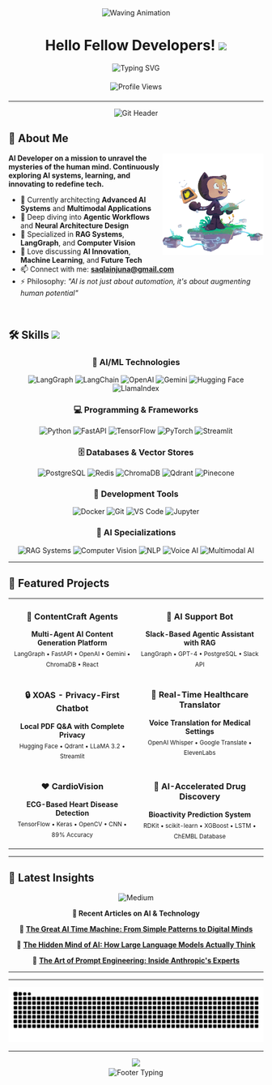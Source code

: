 <div align="center">
  <img src="https://raw.githubusercontent.com/avincodes/avincodes/refs/heads/main/749044136589393960.gif" width="180" alt="Waving Animation"/>
</div>

<h1 align="center">
  Hello Fellow Developers! 
  <img src="https://media.giphy.com/media/hvRJCLFzcasrR4ia7z/giphy.gif" width="28px"/>
</h1>

<div align="center">
  <img src="https://readme-typing-svg.herokuapp.com?font=Fira+Code&weight=500&size=26&pause=1000&color=667EEA&center=true&vCenter=true&width=700&lines=AI+Developer+%26+ML+Engineer+🤖;RAG+Pipeline+Architect+⚡;Multimodal+AI+Specialist+🎯;Building+Intelligent+Systems+💫;Transforming+Ideas+into+Code+✨" alt="Typing SVG" />
</div>

<div align="center" style="margin: 20px 0;">
  <img src="https://komarev.com/ghpvc/?username=SaqlainXoas&color=667eea&style=flat-square&label=Profile+Views" alt="Profile Views"/>
</div>

---

<div align="center">
  <img src="https://raw.githubusercontent.com/onimur/.github/master/.resources/git-header.svg" alt="Git Header"/>
</div>

## 🚀 About Me

<img align="right" src="https://raw.githubusercontent.com/SaqlainXoas/SaqlainXoas/main/assets/animated.gif" width="200px" alt="AI Animation"/>

**AI Developer on a mission to unravel the mysteries of the human mind. Continuously exploring AI systems, learning, and innovating to redefine tech.**

- 🔭 Currently architecting **Advanced AI Systems** and **Multimodal Applications**
- 🌱 Deep diving into **Agentic Workflows** and **Neural Architecture Design**  
- 🎯 Specialized in **RAG Systems**, **LangGraph**, and **Computer Vision**
- 💬 Love discussing **AI Innovation**, **Machine Learning**, and **Future Tech**
- 📫 Connect with me: **saqlainjuna@gmail.com**
- ⚡ Philosophy: *"AI is not just about automation, it's about augmenting human potential"*

<br clear="right"/>

## 🛠️ Skills <img src="https://media2.giphy.com/media/QssGEmpkyEOhBCb7e1/giphy.gif?cid=ecf05e47a0n3gi1bfqntqmob8g9aid1oyj2wr3ds3mg700bl&rid=giphy.gif" width="32px" style="max-width: 100%;">

<div align="center">

### 🤖 AI/ML Technologies
<p>
  <img src="https://img.shields.io/badge/LangGraph-FF6B35?style=for-the-badge&logo=langchain&logoColor=white" alt="LangGraph"/>
  <img src="https://img.shields.io/badge/LangChain-121D33?style=for-the-badge&logo=chainlink&logoColor=white" alt="LangChain"/>
  <img src="https://img.shields.io/badge/OpenAI-412991?style=for-the-badge&logo=openai&logoColor=white" alt="OpenAI"/>
  <img src="https://img.shields.io/badge/Gemini-4285F4?style=for-the-badge&logo=google&logoColor=white" alt="Gemini"/>
  <img src="https://img.shields.io/badge/🤗_Hugging_Face-FFD21E?style=for-the-badge&logoColor=black" alt="Hugging Face"/>
  <img src="https://img.shields.io/badge/LlamaIndex-7C3AED?style=for-the-badge&logoColor=white" alt="LlamaIndex"/>
</p>

### 💻 Programming & Frameworks
<p>
  <img src="https://img.shields.io/badge/Python-3776AB?style=for-the-badge&logo=python&logoColor=white" alt="Python"/>
  <img src="https://img.shields.io/badge/FastAPI-009688?style=for-the-badge&logo=fastapi&logoColor=white" alt="FastAPI"/>
  <img src="https://img.shields.io/badge/TensorFlow-FF6F00?style=for-the-badge&logo=tensorflow&logoColor=white" alt="TensorFlow"/>
  <img src="https://img.shields.io/badge/PyTorch-EE4C2C?style=for-the-badge&logo=pytorch&logoColor=white" alt="PyTorch"/>
  <img src="https://img.shields.io/badge/Streamlit-FF4B4B?style=for-the-badge&logo=streamlit&logoColor=white" alt="Streamlit"/>
</p>

### 🗄️ Databases & Vector Stores
<p>
  <img src="https://img.shields.io/badge/PostgreSQL-336791?style=for-the-badge&logo=postgresql&logoColor=white" alt="PostgreSQL"/>
  <img src="https://img.shields.io/badge/Redis-DC382D?style=for-the-badge&logo=redis&logoColor=white" alt="Redis"/>
  <img src="https://img.shields.io/badge/ChromaDB-FF6B35?style=for-the-badge&logoColor=white" alt="ChromaDB"/>
  <img src="https://img.shields.io/badge/Qdrant-DC2626?style=for-the-badge&logoColor=white" alt="Qdrant"/>
  <img src="https://img.shields.io/badge/Pinecone-00D4AA?style=for-the-badge&logoColor=white" alt="Pinecone"/>
</p>

### 🔧 Development Tools
<p>
  <img src="https://img.shields.io/badge/Docker-2496ED?style=for-the-badge&logo=docker&logoColor=white" alt="Docker"/>
  <img src="https://img.shields.io/badge/Git-F05032?style=for-the-badge&logo=git&logoColor=white" alt="Git"/>
  <img src="https://img.shields.io/badge/VS_Code-007ACC?style=for-the-badge&logo=visual-studio-code&logoColor=white" alt="VS Code"/>
  <img src="https://img.shields.io/badge/Jupyter-F37626?style=for-the-badge&logo=jupyter&logoColor=white" alt="Jupyter"/>
</p>

### 🎯 AI Specializations
<p>
  <img src="https://img.shields.io/badge/RAG_Systems-4A90E2?style=for-the-badge&logoColor=white" alt="RAG Systems"/>
  <img src="https://img.shields.io/badge/Computer_Vision-FF6B6B?style=for-the-badge&logo=opencv&logoColor=white" alt="Computer Vision"/>
  <img src="https://img.shields.io/badge/NLP-4ECDC4?style=for-the-badge&logoColor=white" alt="NLP"/>
  <img src="https://img.shields.io/badge/Voice_AI-9B59B6?style=for-the-badge&logoColor=white" alt="Voice AI"/>
  <img src="https://img.shields.io/badge/Multimodal_AI-F39C12?style=for-the-badge&logoColor=white" alt="Multimodal AI"/>
</p>

</div>

---

## 🚀 Featured Projects

<table align="center" width="100%">
  <tr>
    <td width="50%" valign="top">
      <h3 align="center">🤖 ContentCraft Agents</h3>
      <p align="center">
        <strong>Multi-Agent AI Content Generation Platform</strong><br>
        <sub>LangGraph • FastAPI • OpenAI • Gemini • ChromaDB • React</sub>
      </p>
    </td>
    <td width="50%" valign="top">
      <h3 align="center">🔧 AI Support Bot</h3>
      <p align="center">
        <strong>Slack-Based Agentic Assistant with RAG</strong><br>
        <sub>LangGraph • GPT-4 • PostgreSQL • Slack API</sub>
      </p>
    </td>
  </tr>
  <tr>
    <td width="50%" valign="top">
      <h3 align="center">🔒 XOAS - Privacy-First Chatbot</h3>
      <p align="center">
        <strong>Local PDF Q&A with Complete Privacy</strong><br>
        <sub>Hugging Face • Qdrant • LLaMA 3.2 • Streamlit</sub>
      </p>
    </td>
    <td width="50%" valign="top">
      <h3 align="center">🏥 Real-Time Healthcare Translator</h3>
      <p align="center">
        <strong>Voice Translation for Medical Settings</strong><br>
        <sub>OpenAI Whisper • Google Translate • ElevenLabs</sub>
      </p>
    </td>
  </tr>
  <tr>
    <td width="50%" valign="top">
      <h3 align="center">❤️ CardioVision</h3>
      <p align="center">
        <strong>ECG-Based Heart Disease Detection</strong><br>
        <sub>TensorFlow • Keras • OpenCV • CNN • 89% Accuracy</sub>
      </p>
    </td>
    <td width="50%" valign="top">
      <h3 align="center">💊 AI-Accelerated Drug Discovery</h3>
      <p align="center">
        <strong>Bioactivity Prediction System</strong><br>
        <sub>RDKit • scikit-learn • XGBoost • LSTM • ChEMBL Database</sub>
      </p>
    </td>
  </tr>
</table>

---

## 📝 Latest Insights

<div align="center">
  
<img src="https://img.shields.io/badge/Medium-12100E?style=for-the-badge&logo=medium&logoColor=white&labelColor=000000" alt="Medium" width="120"/>

**🧠 Recent Articles on AI & Technology**

🤖 [**The Great AI Time Machine: From Simple Patterns to Digital Minds**](https://medium.com/@saqlainjuna/the-great-ai-time-machine-from-simple-patterns-to-digital-minds-that-see-think-and-dream-01e5363ab5af)

🧠 [**The Hidden Mind of AI: How Large Language Models Actually Think**](https://medium.com/@saqlainjuna/the-hidden-mind-of-ai-how-large-language-models-actually-think-09d4cf10ce8a)

🎯 [**The Art of Prompt Engineering: Inside Anthropic's Experts**](https://medium.com/@saqlainjuna/the-art-of-prompt-engineering-inside-the-minds-of-anthropics-experts-e4cf9950fec3)

</div>

---



---

<div align="center">
  <picture>
    <source media="(prefers-color-scheme: dark)" srcset="https://raw.githubusercontent.com/SaqlainXoas/SaqlainXoas/output/github-contribution-grid-snake-dark.svg">
    <source media="(prefers-color-scheme: light)" srcset="https://raw.githubusercontent.com/SaqlainXoas/SaqlainXoas/output/github-contribution-grid-snake.svg">
    <img alt="github contribution grid snake animation" src="https://raw.githubusercontent.com/SaqlainXoas/SaqlainXoas/output/github-contribution-grid-snake.svg">
  </picture>
</div>

---

<div align="center">
  <img src="https://capsule-render.vercel.app/api?type=waving&color=0:667eea,100:764ba2&height=120&section=footer&animation=twinkling"/>
</div>

<div align="center">
  <img src="https://readme-typing-svg.herokuapp.com?font=Fira+Code&size=18&pause=1000&color=667EEA&center=true&vCenter=true&width=600&lines=✨+Building+the+Future+with+AI+✨;🚀+One+Algorithm+at+a+Time+🚀;💫+Innovation+Never+Stops+💫" alt="Footer Typing"/>
</div>
